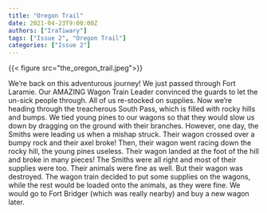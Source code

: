 ```yaml
---
title: "Oregon Trail"
date: 2021-04-23T9:00:00Z
authors: ["IraTiwary"]
tags: ["Issue 2", "Oregon Trail"]
categories: ["Issue 2"]
---
```

{{< figure src="the_oregon_trail.jpeg">}}

We’re back on this adventurous journey! We just passed through Fort Laramie. Our AMAZING Wagon Train Leader convinced the guards to let the un-sick people through. All of us re-stocked on supplies. Now we’re heading through the treacherous South Pass, which is filled with rocky hills and bumps. We tied young pines to our wagons so that they would slow us down by dragging on the ground with their branches. However, one day, the Smiths were leading us when a mishap struck. Their wagon crossed over a bumpy rock and their axel broke! Then, their wagon went racing down the rocky hill, the young pines useless. Their wagon landed at the foot of the hill and broke in many pieces! The Smiths were all right and most of their supplies were too. Their animals were fine as well. But their wagon was destroyed. The wagon train decided to put some supplies on the wagons, while the rest would be loaded onto the animals, as they were fine. We would go to Fort Bridger (which was really nearby) and buy a new wagon later.
